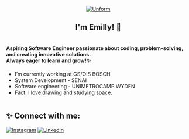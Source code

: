 <p align="center">
  <a href="https://github.com/Emillyme">
    <img src="https://i.pinimg.com/736x/87/6a/d5/876ad5742936a67491ada3e51dd3744e.jpg" alt="Unform" />
  </a>
</p>
<h2 align="center">I'm Emilly! 🌻</h2>

<div style="display: flex; align-items: flex-start;">

  <!-- Text Section -->
  <div style="flex: 1; margin-right: 20px;">
    <h4>Aspiring Software Engineer passionate about coding, problem-solving, and creating innovative solutions. <br> Always eager to learn and grow!✨</h4>
    <ul>
      <li>I’m currently working at GS/OIS BOSCH</li>
      <li>System Development - SENAI</li>
      <li>Software engineering - UNIMETROCAMP WYDEN </li>
      <li>Fact: I love drawing and studying space.</li>
    </ul>
  </div>

</div>





## ✨ Connect with me:
[![Instagram](https://img.shields.io/badge/Instagram-%23E4405F.svg?logo=Instagram&logoColor=white)](https://instagram.com/https://www.instagram.com/emill.ymell/) [![LinkedIn](https://img.shields.io/badge/LinkedIn-%230077B5.svg?logo=linkedin&logoColor=white)](https://linkedin.com/in/https://www.linkedin.com/in/emilly-mello-a02a55248/) 
